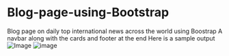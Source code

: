 # Blog-page-using-Bootstrap
Blog page on daily top international news across the world using Boostrap
A navbar along with the cards and footer at the end
Here is a sample output
![Image](https://github.com/user-attachments/assets/4fe528cd-3c66-4d38-97fb-a19447c2718d)
![image](https://github.com/user-attachments/assets/e21f105f-d767-44fc-b135-bfc31fb39894)

